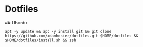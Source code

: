 # Dotfiles

## Ubuntu

```
apt -y update && apt -y install git && git clone https://github.com/adamhosier/dotfiles.git $HOME/dotfiles && $HOME/dotfiles/install.sh && zsh
```

